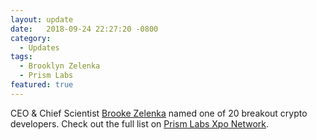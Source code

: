 ```yaml
---
layout: update
date:   2018-09-24 22:27:20 -0800
category:
  - Updates
tags:
  - Brooklyn Zelenka
  - Prism Labs
featured: true
---
```

CEO & Chief Scientist [Brooke Zelenka](https://twitter.com/expede) named one of 20 breakout crypto developers. Check out the full list on [Prism Labs Xpo Network](https://medium.com/the-spectrum/crypto-rising-stars-meet-20-of-cryptos-breakout-developers-724b56ad9f5d).